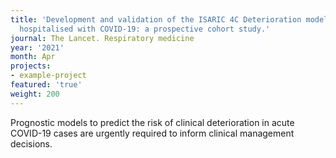 ```yaml
---
title: 'Development and validation of the ISARIC 4C Deterioration model for adults
  hospitalised with COVID-19: a prospective cohort study.'
journal: The Lancet. Respiratory medicine
year: '2021'
month: Apr
projects:
- example-project
featured: 'true'
weight: 200
---
```


Prognostic models to predict the risk of clinical deterioration in acute COVID-19 cases are urgently required to inform clinical management decisions.